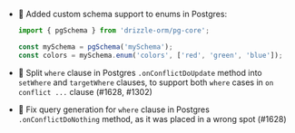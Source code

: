 - 🎉 Added custom schema support to enums in Postgres:

  ```ts
  import { pgSchema } from 'drizzle-orm/pg-core';

  const mySchema = pgSchema('mySchema');
  const colors = mySchema.enum('colors', ['red', 'green', 'blue']);
  ```

- 🐛 Split `where` clause in Postgres `.onConflictDoUpdate` method into `setWhere` and `targetWhere` clauses, to support both `where` cases in `on conflict ...` clause (#1628, #1302)
- 🐛 Fix query generation for `where` clause in Postgres `.onConflictDoNothing` method, as it was placed in a wrong spot (#1628)

